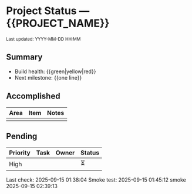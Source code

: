# Project Status — {{PROJECT_NAME}}
<sub>Last updated: <!--STAMP-->YYYY-MM-DD HH:MM<!--/STAMP--></sub>

## Summary
- Build health: {{green|yellow|red}}
- Next milestone: {{one line}}

## Accomplished
| Area | Item | Notes |
|---|---|---|
|   |   |   |

## Pending
| Priority | Task | Owner | Status |
|---|---|---|---|
| High |   |   | ⏳ |
Last check: 2025-09-15 01:38:04
Smoke test: 2025-09-15 01:45:12
smoke 2025-09-15 02:39:13
